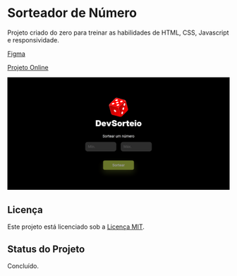 # Sorteador de Número

Projeto criado do zero para treinar as habilidades de HTML, CSS, Javascript e responsividade.

[Figma](https://www.figma.com/design/vQKpjfiPgpLIAXhcldi43Z/DevSorteio?node-id=0-1&t=EjWpf1Wb6xoAoIvo-0)

[Projeto Online](https://sorteador-numero-self.vercel.app/)

<img src="./img/preview.png" alt="preview">

## Licença

Este projeto está licenciado sob a [Licença MIT](https://opensource.org/licenses/MIT).

## Status do Projeto

Concluído.
